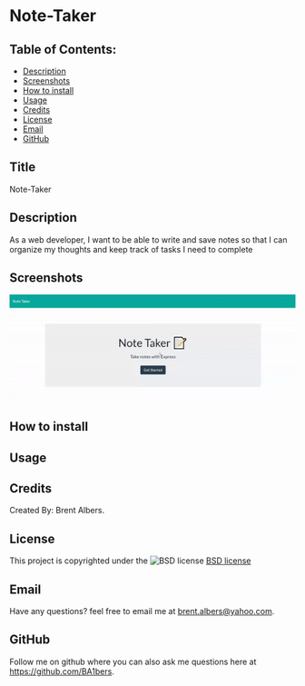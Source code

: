 # Note-Taker
  ## Table of Contents:
  * [Description](#description)
  * [Screenshots](#screenshots)
  * [How to install](#installation)
  * [Usage](#usage)
  * [Credits](#credits)
  * [License](#license)
  * [Email](#email)
  * [GitHub](#github)
## Title 
Note-Taker

## Description 
As a web developer, I want to be able to write and save notes so that I can organize my thoughts and keep track of tasks I need to complete

## Screenshots
![NoteTakerGif](/NoteTaker.gif)

## How to install 
 

## Usage 
 
 
## Credits 
Created By: Brent Albers.

## License
This project is copyrighted under the 
![BSD license](https://img.shields.io/badge/License-BSD%203--Clause-blue.svg)
[BSD license](https://opensource.org/licenses/BSD-3-Clause)

## Email
Have any questions? feel free to email me at brent.albers@yahoo.com. 

## GitHub
Follow me on github where you can also ask me questions here at https://github.com/BA1bers.

